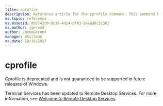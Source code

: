 ```yaml
---
title: cprofile
description: Reference article for the cprofile command. This command has been deprecated and is not guaranteed to be supported in future releases of Windows.
ms.topic: reference
ms.assetid: d83742c0-9c38-4d24-8f63-2eaad0c3c382
ms.author: jgerend
author: JasonGerend
manager: mtillman
ms.date: 10/16/2017
---
```


# cprofile

Cprofile is deprecated and is not guaranteed to be supported in future releases of Windows.

Terminal Services has been updated to Remote Desktop Services. For more information, see [Welcome to Remote Desktop Services](../../remote/remote-desktop-services/welcome-to-rds.md).
